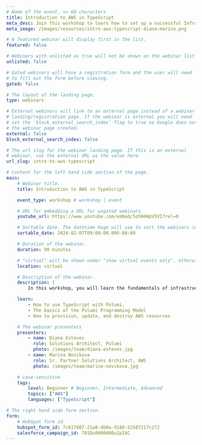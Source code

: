 ```yaml
---
# Name of the event, <= 60 characters
title: Introduction to AWS in TypeScript
meta_desc: Join this workshop to learn how to set up a successful Infrastructure as Code in TypeScript to provision and manage AWS at scale, using Pulumi.
meta_image: /images/resources/intro-aws-typescript-diana-marina.png

# A featured webinar will display first in the list.
featured: false

# Webinars with unlisted as true will not be shown on the webinar list
unlisted: false

# Gated webinars will have a registration form and the user will need
# to fill out the form before viewing.
gated: false

# The layout of the landing page.
type: webinars

# External webinars will link to an external page instead of a webinar
# landing/registration page. If the webinar is external you will need
# set the 'block_external_search_index' flag to true so Google does not index
# the webinar page created.
external: false
block_external_search_index: false

# The url slug for the webinar landing page. If this is an external
# webinar, use the external URL as the value here.
url_slug: intro-to-aws-typescript

# Content for the left hand side section of the page.
main:
    # Webinar title.
    title: Introduction to AWS in TypeScript

    event_type: workshop # workshop | event

    # URL for embedding a URL for ungated webinars.
    youtube_url: https://www.youtube.com/embed/5o5H4WpV5VI?rel=0

    # Sortable date. The datetime Hugo will use to sort the webinars in date order.
    sortable_date: 2024-02-07T09:00:00.000-08:00

    # Duration of the webinar.
    duration: 90 minutes

    # "virtual" will be shown under "show virtual events only", otherwise shown as City, State (seattle, wa)
    location: virtual

    # Description of the webinar.
    description: |
        In this workshop, you will learn the fundamentals of infrastructure as code through guided exercises. You will be introduced to Pulumi, an infrastructure-as-code platform, where you can use familiar programming languages to provision modern cloud infrastructure. This workshop is designed to help new users become familiar with the core concepts needed to effectively deploy resources on AWS. We will guide you through the Pulumi platform with diagrams and a series of labs to help accelerate your cloud projects.

    learn:
        - How to use TypeScript with Pulumi.
        - The basics of the Pulumi Programming Model
        - How to provision, update, and destroy AWS resources

    # The webinar presenters
    presenters:
        - name: Diana Esteves
          role: Solutions Architect, Pulumi
          photo: /images/team/diana-esteves.jpg
        - name: Marina Novikova
          role: Sr. Partner Solutions Architect, AWS
          photo: /images/team/marina-novikova.jpg

    # case-sensitive
    tags:
        level: Beginner # Beginner, Intermediate, Advanced
        topics: ["AWS"]
        languages: ["TypeScript"]

# The right hand side form section.
form:
    # HubSpot form id.
    hubspot_form_id: 7c617807-21a0-4b0a-9188-52587217c272
    salesforce_campaign_id: 701Du000000Bu2pIAC
---
```

